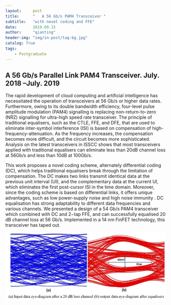 ```yaml
---
layout:     post
title:      "	A 56 Gb/s PAM4 Transceiver "
subtitle:   "with novel coding and FFE"
date:       2019.09.15
author:     "qianting"
header-img: "img/in-post/tag-bg.jpg"
catalog: True
tags:
    - Postgraduate
---
```


##  A 56 Gb/s Parallel Link PAM4 Transceiver. July. 2018 –July. 2019
The rapid development of cloud computing and artificial intelligence has necessitated the operation of transceivers at 56 Gb/s or higher data rates. Furthermore, owing to its double bandwidth efficiency, four-level pulse amplitude modulation (PAM4) signalling is replacing non-return-to-zero (NRZ) signalling for ultra-high speed rate transceiver. The principle of traditional equalisers, such as the  CTLE, FFE, and DFE, that are used to eliminate inter-symbol interference (ISI) is based on compensation of high-frequency-attenuation. As the frequency increases, the compensation becomes more difficult, and the circuit becomes more sophisticated. Analysis on the latest transceivers in ISSCC shows that most transceivers applied with traditional equalisers can eliminate less than 20dB channel loss at 56Gb/s and less than 10dB at 100Gb/s.

This work proposes a novel coding scheme, alternately differential coding (DC), which helps traditional equalisers break through the limitation of compensation. The DC makes two links transmit identical data at the previous unit interval (UI), and the complementary data at the current UI, which eliminates the first post-cursor ISI in the time domain. Moreover, since the coding scheme is based on differential links, it offers unique advantages, such as low power-supply noise and high noise immunity . DC equalisation has strong adaptability to different data frequencies and various channels. We presented a design of a 54 Gb/s PAM4 transceiver which combined with DC and 2−tap FFE, and can successfully equalised 20 dB channel loss at 56 Gb/s. Implemented in a 14 nm FinFET technology, this transceiver has taped out.

![](/img/in-post/transceiver/eyediagram.jpg)
